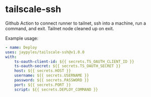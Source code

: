 # tailscale-ssh

Github Action to connect runner to tailnet, ssh into a machine, run a command, and exit. Tailnet node cleaned up on exit.

Example usage:

```yaml
- name: Deploy
uses: jaypyles/tailscale-ssh@v1.0.0
with:
    ts-oauth-client-id: ${{ secrets.TS_OAUTH_CLIENT_ID }}
    ts-oauth-secret: ${{ secrets.TS_OAUTH_SECRET }}
    host: ${{ secrets.HOST }}
    username: ${{ secrets.USERNAME }}
    password: ${{ secrets.PASSWORD }}
    port: ${{ secrets.PORT }}
    script: ${{ secrets.DEPLOY_COMMAND }}

```
